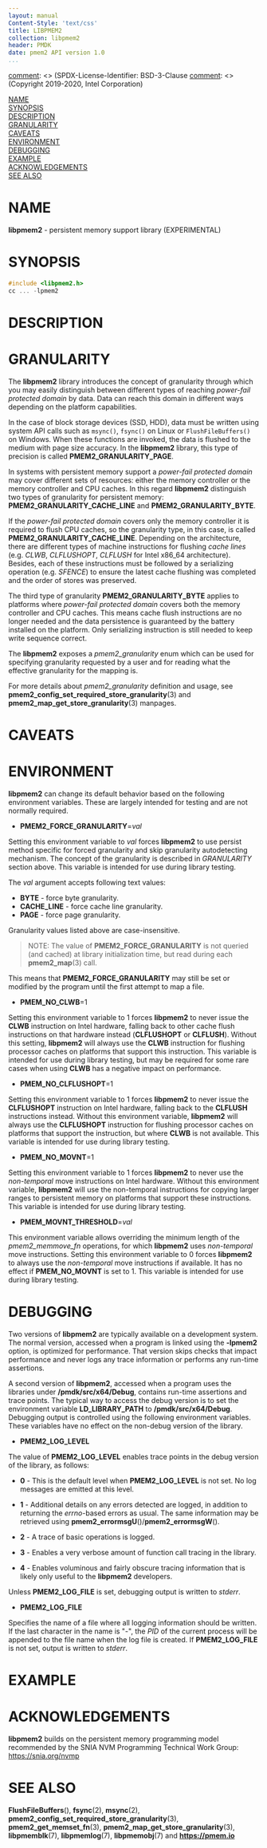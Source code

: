 ```yaml
---
layout: manual
Content-Style: 'text/css'
title: LIBPMEM2
collection: libpmem2
header: PMDK
date: pmem2 API version 1.0
...
```


[comment]: <> (SPDX-License-Identifier: BSD-3-Clause
[comment]: <> (Copyright 2019-2020, Intel Corporation)

[comment]: <> (libpmem2.7 -- man page for libpmem2)

[NAME](#name)<br />
[SYNOPSIS](#synopsis)<br />
[DESCRIPTION](#description)<br />
[GRANULARITY](#granularity)<br />
[CAVEATS](#caveats)<br />
[ENVIRONMENT](#environment)<br />
[DEBUGGING](#debugging)<br />
[EXAMPLE](#example)<br />
[ACKNOWLEDGEMENTS](#acknowledgements)<br />
[SEE ALSO](#see-also)

# NAME #

**libpmem2** - persistent memory support library (EXPERIMENTAL)

# SYNOPSIS #

```c
#include <libpmem2.h>
cc ... -lpmem2
```

# DESCRIPTION #

# GRANULARITY #

The **libpmem2** library introduces the concept of granularity
through which you may easily distinguish between different types
of reaching *power-fail protected domain* by data. Data can reach
this domain in different ways depending on the platform capabilities.

In the case of block storage devices (SSD, HDD), data must be written
using system API calls such as `msync()`, `fsync()` on Linux
or `FlushFileBuffers()` on Windows. When these functions are invoked,
the data is flushed to the medium with page size accuracy.
In the **libpmem2** library, this type of precision is called
**PMEM2_GRANULARITY_PAGE**.

In systems with persistent memory support a *power-fail protected domain* may
cover different sets of resources: either the memory controller or the memory
controller and CPU caches. In this regard **libpmem2** distinguish two types of
granularity for persistent memory: **PMEM2_GRANULARITY_CACHE_LINE** and
**PMEM2_GRANULARITY_BYTE**.

If the *power-fail protected domain* covers only the memory controller it is
required to flush CPU caches, so the granularity type, in this case, is called
**PMEM2_GRANULARITY_CACHE_LINE**. Depending on the architecture, there are
different types of machine instructions for flushing *cache lines* (e.g. *CLWB*,
*CLFLUSHOPT*, *CLFLUSH* for Intel x86_64 architecture). Besides, each of these
instructions must be followed by a serializing operation (e.g. *SFENCE*) to ensure
the latest cache flushing was completed and the order of stores was preserved.

The third type of granularity **PMEM2_GRANULARITY_BYTE** applies to platforms
where *power-fail protected domain* covers both the memory controller and CPU caches.
This means cache flush instructions are no longer needed and the data persistence is
guaranteed by the battery installed on the platform.
Only serializing instruction is still needed to keep write sequence correct.

The **libpmem2** exposes a *pmem2_granularity* enum which can be used for
specifying granularity requested by a user and for reading what the effective
granularity for the mapping is.

For more details about *pmem2_granularity* definition and usage, see
**pmem2_config_set_required_store_granularity**(3) and
**pmem2_map_get_store_granularity**(3) manpages.

# CAVEATS #

# ENVIRONMENT #

**libpmem2** can change its default behavior based on the following
environment variables. These are largely intended for testing and are
not normally required.

+ **PMEM2_FORCE_GRANULARITY**=*val*

Setting this environment variable to *val* forces **libpmem2** to
use persist method specific for forced granularity and skip
granularity autodetecting mechanism. The concept of the granularity is
described in *GRANULARITY* section above.
This variable is intended for use during library testing.

The *val* argument accepts following text values:

+ **BYTE** - force byte granularity.
+ **CACHE_LINE** - force cache line granularity.
+ **PAGE** - force page granularity.

Granularity values listed above are case-insensitive.

>NOTE:
The value of **PMEM2_FORCE_GRANULARITY** is not queried (and cached)
at library initialization time, but read during each **pmem2_map**(3) call.

This means that **PMEM2_FORCE_GRANULARITY** may still be set or modified
by the program until the first attempt to map a file.

+ **PMEM_NO_CLWB**=1

Setting this environment variable to 1 forces **libpmem2** to never issue
the **CLWB** instruction on Intel hardware, falling back to other cache
flush instructions on that hardware instead (**CLFLUSHOPT** or **CLFLUSH**).
Without this setting, **libpmem2** will always use the **CLWB** instruction
for flushing processor caches on platforms that support this instruction.
This variable is intended for use during library testing, but may be required
for some rare cases when using **CLWB** has a negative impact on performance.

+ **PMEM_NO_CLFLUSHOPT**=1

Setting this environment variable to 1 forces **libpmem2** to never issue
the **CLFLUSHOPT** instruction on Intel hardware, falling back to the
**CLFLUSH** instructions instead. Without this environment variable,
**libpmem2** will always use the **CLFLUSHOPT** instruction for flushing
processor caches on platforms that support the instruction, but where
**CLWB** is not available. This variable is intended for use during
library testing.

+ **PMEM_NO_MOVNT**=1

Setting this environment variable to 1 forces **libpmem2** to never use
the *non-temporal* move instructions on Intel hardware. Without this
environment variable, **libpmem2** will use the non-temporal instructions
for copying larger ranges to persistent memory on platforms that support
these instructions. This variable is intended for use during library
testing.

+ **PMEM_MOVNT_THRESHOLD**=*val*

This environment variable allows overriding the minimum length of
the *pmem2_memmove_fn* operations, for which **libpmem2** uses
*non-temporal* move instructions. Setting this environment variable to 0
forces **libpmem2** to always use the *non-temporal* move instructions if
available. It has no effect if **PMEM_NO_MOVNT** is set to 1.
This variable is intended for use during library testing.

# DEBUGGING #

Two versions of **libpmem2** are typically available on a development
system. The normal version, accessed when a program is linked using the
**-lpmem2** option, is optimized for performance. That version skips checks
that impact performance and never logs any trace information or performs any
run-time assertions.

A second version of **libpmem2**, accessed when a program uses the libraries
under **/pmdk/src/x64/Debug**, contains run-time assertions and trace points. The
typical way to access the debug version is to set the environment variable
**LD_LIBRARY_PATH** to **/pmdk/src/x64/Debug**. Debugging output is
controlled using the following environment variables. These variables have
no effect on the non-debug version of the library.

+ **PMEM2_LOG_LEVEL**

The value of **PMEM2_LOG_LEVEL** enables trace points in the debug version
of the library, as follows:

+ **0** - This is the default level when **PMEM2_LOG_LEVEL** is not set.
No log messages are emitted at this level.

+ **1** - Additional details on any errors detected are logged, in addition
to returning the *errno*-based errors as usual. The same information
may be retrieved using **pmem2_errormsgU**()/**pmem2_errormsgW**().

+ **2** - A trace of basic operations is logged.

+ **3** - Enables a very verbose amount of function call tracing in the
library.

+ **4** - Enables voluminous and fairly obscure tracing
information that is likely only useful to the **libpmem2** developers.

Unless **PMEM2_LOG_FILE** is set, debugging output is written to *stderr*.

+ **PMEM2_LOG_FILE**

Specifies the name of a file where
all logging information should be written. If the last character in the name
is "-", the *PID* of the current process will be appended to the file name when
the log file is created. If **PMEM2_LOG_FILE** is not set, output is
written to *stderr*.

# EXAMPLE #

# ACKNOWLEDGEMENTS #

**libpmem2** builds on the persistent memory programming model recommended
by the SNIA NVM Programming Technical Work Group:
<https://snia.org/nvmp>

# SEE ALSO #

**FlushFileBuffers**(), **fsync**(2), **msync**(2),
**pmem2_config_set_required_store_granularity**(3),
**pmem2_get_memset_fn**(3), **pmem2_map_get_store_granularity**(3),
**libpmemblk**(7), **libpmemlog**(7), **libpmemobj**(7)
and **<https://pmem.io>**
